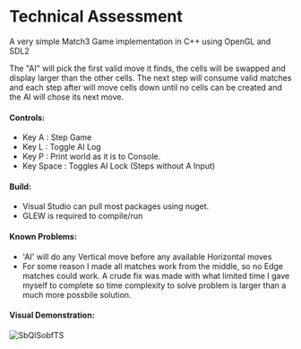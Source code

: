 # Technical Assessment
A very simple Match3 Game implementation in C++ using OpenGL and SDL2

The "AI" will pick the first valid move it finds, the cells will be swapped and display larger than the other cells.
The next step will consume valid matches and each step after will move cells down until no cells can be created and the AI will chose its next move.

#### Controls:
- Key A : Step Game
- Key L : Toggle AI Log
- Key P : Print world as it is to Console.
- Key Space : Toggles AI Lock (Steps without A Input)

#### Build:
- Visual Studio can pull most packages using nuget.
- GLEW is required to compile/run

#### Known Problems:
- 'AI' will do any Vertical move before any available Horizontal moves
- For some reason I made all matches work from the middle, so no Edge matches could work. A crude fix was made with what limited time I gave myself to complete so time complexity to solve problem is larger than a much more possbile solution.

#### Visual Demonstration:

![SbQISobfTS](https://user-images.githubusercontent.com/8342701/123944456-7a23cb80-d9e0-11eb-938f-07da13be667d.gif)
